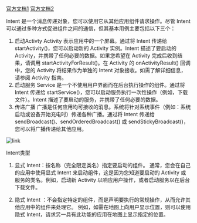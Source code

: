 [官方文档1](https://developer.android.com/guide/components/intents-common.html?hl=zh-cn)
[官方文档2](https://developer.android.com/guide/components/intents-filters.html?hl=zh-cn)



Intent 是一个消息传递对象，您可以使用它从其他应用组件请求操作。尽管 Intent 可以通过多种方式促进组件之间的通信，但其基本用例主要包括以下三个：

1. 启动Activty Activity 表示应用中的一个屏幕。通过将 Intent 传递给 startActivity()，您可以启动新的 Activity 实例。Intent 描述了要启动的 Activity，并携带了任何必要的数据。如果您希望在 Activity 完成后收到结果，请调用 startActivityForResult()。在 Activity 的 onActivityResult() 回调中，您的 Activity 将结果作为单独的 Intent 对象接收。如需了解详细信息，请参阅 Activity 指南。
2. 启动服务 Service 是一个不使用用户界面而在后台执行操作的组件。通过将 Intent 传递给 startService()，您可以启动服务执行一次性操作（例如，下载文件）。Intent 描述了要启动的服务，并携带了任何必要的数据。
3. 传递广播 广播是任何应用均可接收的消息。系统将针对系统事件（例如：系统启动或设备开始充电时）传递各种广播。通过将 Intent 传递给 sendBroadcast()、sendOrderedBroadcast() 或 sendStickyBroadcast()，您可以将广播传递给其他应用。


![link](https://developer.android.com/images/components/intent-filters@2x.png?hl=zh-cn)


Intent类型

1. 显式 Intent：按名称（完全限定类名）指定要启动的组件。 通常，您会在自己的应用中使用显式 Intent 来启动组件，这是因为您知道要启动的 Activity 或服务的类名。例如，启动新 Activity 以响应用户操作，或者启动服务以在后台下载文件。

2. 隐式 Intent ：不会指定特定的组件，而是声明要执行的常规操作，从而允许其他应用中的组件来处理它。 例如，如需在地图上向用户显示位置，则可以使用隐式 Intent，请求另一具有此功能的应用在地图上显示指定的位置。

